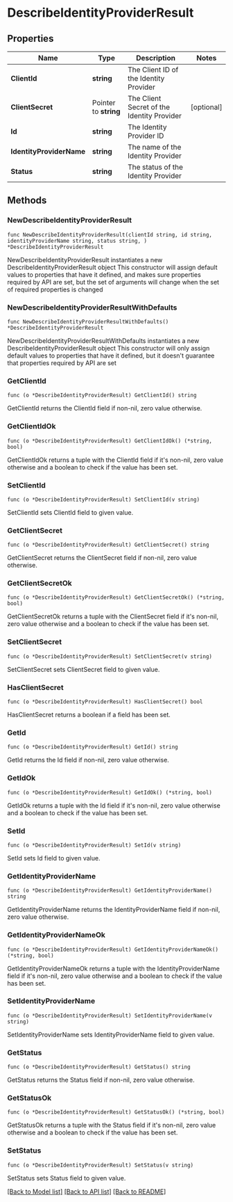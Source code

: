 # DescribeIdentityProviderResult

## Properties

Name | Type | Description | Notes
------------ | ------------- | ------------- | -------------
**ClientId** | **string** | The Client ID of the Identity Provider | 
**ClientSecret** | Pointer to **string** | The Client Secret of the Identity Provider | [optional] 
**Id** | **string** | The Identity Provider ID | 
**IdentityProviderName** | **string** | The name of the Identity Provider | 
**Status** | **string** | The status of the Identity Provider | 

## Methods

### NewDescribeIdentityProviderResult

`func NewDescribeIdentityProviderResult(clientId string, id string, identityProviderName string, status string, ) *DescribeIdentityProviderResult`

NewDescribeIdentityProviderResult instantiates a new DescribeIdentityProviderResult object
This constructor will assign default values to properties that have it defined,
and makes sure properties required by API are set, but the set of arguments
will change when the set of required properties is changed

### NewDescribeIdentityProviderResultWithDefaults

`func NewDescribeIdentityProviderResultWithDefaults() *DescribeIdentityProviderResult`

NewDescribeIdentityProviderResultWithDefaults instantiates a new DescribeIdentityProviderResult object
This constructor will only assign default values to properties that have it defined,
but it doesn't guarantee that properties required by API are set

### GetClientId

`func (o *DescribeIdentityProviderResult) GetClientId() string`

GetClientId returns the ClientId field if non-nil, zero value otherwise.

### GetClientIdOk

`func (o *DescribeIdentityProviderResult) GetClientIdOk() (*string, bool)`

GetClientIdOk returns a tuple with the ClientId field if it's non-nil, zero value otherwise
and a boolean to check if the value has been set.

### SetClientId

`func (o *DescribeIdentityProviderResult) SetClientId(v string)`

SetClientId sets ClientId field to given value.


### GetClientSecret

`func (o *DescribeIdentityProviderResult) GetClientSecret() string`

GetClientSecret returns the ClientSecret field if non-nil, zero value otherwise.

### GetClientSecretOk

`func (o *DescribeIdentityProviderResult) GetClientSecretOk() (*string, bool)`

GetClientSecretOk returns a tuple with the ClientSecret field if it's non-nil, zero value otherwise
and a boolean to check if the value has been set.

### SetClientSecret

`func (o *DescribeIdentityProviderResult) SetClientSecret(v string)`

SetClientSecret sets ClientSecret field to given value.

### HasClientSecret

`func (o *DescribeIdentityProviderResult) HasClientSecret() bool`

HasClientSecret returns a boolean if a field has been set.

### GetId

`func (o *DescribeIdentityProviderResult) GetId() string`

GetId returns the Id field if non-nil, zero value otherwise.

### GetIdOk

`func (o *DescribeIdentityProviderResult) GetIdOk() (*string, bool)`

GetIdOk returns a tuple with the Id field if it's non-nil, zero value otherwise
and a boolean to check if the value has been set.

### SetId

`func (o *DescribeIdentityProviderResult) SetId(v string)`

SetId sets Id field to given value.


### GetIdentityProviderName

`func (o *DescribeIdentityProviderResult) GetIdentityProviderName() string`

GetIdentityProviderName returns the IdentityProviderName field if non-nil, zero value otherwise.

### GetIdentityProviderNameOk

`func (o *DescribeIdentityProviderResult) GetIdentityProviderNameOk() (*string, bool)`

GetIdentityProviderNameOk returns a tuple with the IdentityProviderName field if it's non-nil, zero value otherwise
and a boolean to check if the value has been set.

### SetIdentityProviderName

`func (o *DescribeIdentityProviderResult) SetIdentityProviderName(v string)`

SetIdentityProviderName sets IdentityProviderName field to given value.


### GetStatus

`func (o *DescribeIdentityProviderResult) GetStatus() string`

GetStatus returns the Status field if non-nil, zero value otherwise.

### GetStatusOk

`func (o *DescribeIdentityProviderResult) GetStatusOk() (*string, bool)`

GetStatusOk returns a tuple with the Status field if it's non-nil, zero value otherwise
and a boolean to check if the value has been set.

### SetStatus

`func (o *DescribeIdentityProviderResult) SetStatus(v string)`

SetStatus sets Status field to given value.



[[Back to Model list]](../README.md#documentation-for-models) [[Back to API list]](../README.md#documentation-for-api-endpoints) [[Back to README]](../README.md)


